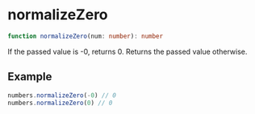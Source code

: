 # normalizeZero

```ts
function normalizeZero(num: number): number
```

If the passed value is -0, returns 0. Returns the passed value otherwise.

## Example

 ```ts
 numbers.normalizeZero(-0) // 0
 numbers.normalizeZero(0) // 0
 ```
